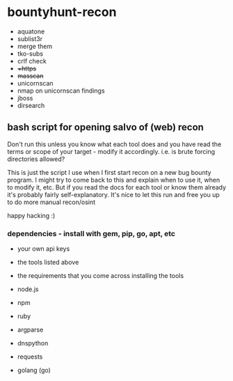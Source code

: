 # bountyhunt-recon
* aquatone
* sublist3r
* merge them
* tko-subs
* crlf check
* ~~+https~~
* ~~masscan~~
* unicornscan
* nmap on unicornscan findings
* jboss
* dirsearch

## bash script for opening salvo of (web) recon

Don't run this unless you know what each tool does and you have read the terms or scope of your target - modify it accordingly. i.e. is brute forcing directories allowed?

This is just the script I use when I first start recon on a new bug bounty program. I might try to come back to this and explain when to use it, when to modify it, etc. But if you read the docs for each tool or know them already it's probably fairly self-explanatory. It's nice to let this run and free you up to do more manual recon/osint

happy hacking :)


### dependencies - install with gem, pip, go, apt, etc

  * your own api keys
  * the tools listed above
  * the requirements that you come across installing the tools
  
  
  * node.js
  * npm
  * ruby
  * argparse
  * dnspython
  * requests
  * golang (go)
